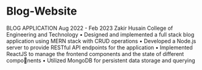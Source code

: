 # Blog-Website
BLOG APPLICATION Aug 2022 - Feb 2023
Zakir Husain College of Engineering and Technology
• Designed and implemented a full stack blog application using MERN stack with CRUD operations 
• Developed a Node.js server to provide RESTful API endpoints for the application 
• Implemented ReactJS to manage the frontend components and the state of different components 
• Utilized MongoDB for persistent data storage and querying
